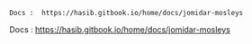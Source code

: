 ```Docs :  https://hasib.gitbook.io/home/docs/jomidar-mosleys```

Docs :  https://hasib.gitbook.io/home/docs/jomidar-mosleys
